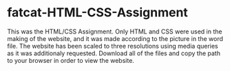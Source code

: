 # fatcat-HTML-CSS-Assignment

This was the HTML/CSS Assignment. Only HTML and CSS were used in the making of the website, and it was made according to the picture in the word file. 
The website has been scaled to three resolutions using media queries as it was additionaly requested.
Download all of the files and copy the path to your browser in order to view the website.
